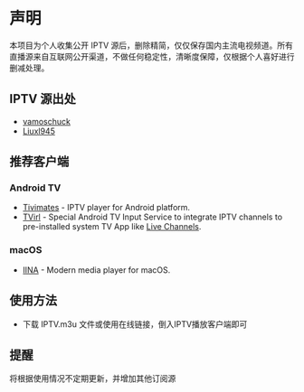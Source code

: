 # 声明

本项目为个人收集公开 IPTV 源后，删除精简，仅仅保存国内主流电视频道。所有直播源来自互联网公开渠道，不做任何稳定性，清晰度保障，仅根据个人喜好进行删减处理。

## IPTV 源出处

- [vamoschuck](https://github.com/vamoschuck/TV/blob/main/M3U)
- [Liuxl945](https://github.com/Liuxl945/TV)

## 推荐客户端

### Android TV

- [Tivimates](https://tivimates.com)  - IPTV player for Android platform.
- [TVirl](https://play.google.com/store/apps/details?id=by.stari4ek.tvirl) - Special Android TV Input Service to integrate IPTV channels to pre-installed system TV App like [Live Channels](https://play.google.com/store/apps/details?id=com.google.android.tv).


### macOS
    
- [IINA](https://iina.io/) - Modern media player for macOS.


## 使用方法

- 下载 IPTV.m3u 文件或使用在线链接，倒入IPTV播放客户端即可


## 提醒

将根据使用情况不定期更新，并增加其他订阅源
